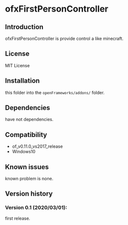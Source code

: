 ofxFirstPersonController
=====================================


Introduction
------------
ofxFirstPersonController is provide control a like minecraft.

License
-------
MIT License

Installation
------------
this folder into the `openFrameworks/addons/` folder.

Dependencies
------------
have not dependencies.

Compatibility
------------
* of_v0.11.0_vs2017_release
* Windows10

Known issues
------------
known problem is none.

Version history
------------


### Version 0.1 (2020/03/01):
first release.


